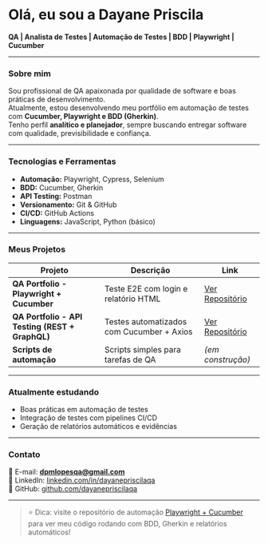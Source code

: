 # Olá, eu sou a Dayane Priscila  
**QA | Analista de Testes | Automação de Testes | BDD | Playwright | Cucumber**

---

### Sobre mim
Sou profissional de QA apaixonada por qualidade de software e boas práticas de desenvolvimento.  
Atualmente, estou desenvolvendo meu portfólio em automação de testes com **Cucumber, Playwright e BDD (Gherkin)**.  
Tenho perfil **analítico e planejador**, sempre buscando entregar software com qualidade, previsibilidade e confiança.

---

### Tecnologias e Ferramentas
- **Automação:** Playwright, Cypress, Selenium  
- **BDD:** Cucumber, Gherkin  
- **API Testing:** Postman  
- **Versionamento:** Git & GitHub  
- **CI/CD:** GitHub Actions  
- **Linguagens:** JavaScript, Python (básico)  

---

### Meus Projetos
| Projeto | Descrição | Link |
|----------|------------|------|
|  **QA Portfolio - Playwright + Cucumber** | Teste E2E com login e relatório HTML | [Ver Repositório](https://github.com/dayanepriscilaqa/qa-portfolio-bdd-playwright-completo) |
|  **QA Portfolio - API Testing (REST + GraphQL)** | Testes automatizados com Cucumber + Axios | [Ver Repositório](https://github.com/dayanepriscilaqa/qa-portfolio-bdd-playwright-api) |
|  **Scripts de automação** | Scripts simples para tarefas de QA | _(em construção)_ |

---

### Atualmente estudando
- Boas práticas em automação de testes
- Integração de testes com pipelines CI/CD
- Geração de relatórios automáticos e evidências

---

### Contato
📧 E-mail: **dpmlopesqa@gmail.com**  
💼 LinkedIn: [linkedin.com/in/dayanepriscilaqa](https://linkedin.com/in/dayanepriscilaqa)  
🐙 GitHub: [github.com/dayanepriscilaqa](https://github.com/dayanepriscilaqa)

---

> ⭐ Dica: visite o repositório de automação [Playwright + Cucumber](https://github.com/dayanepriscilaqa/qa-portfolio-bdd-playwright-completo) para ver meu código rodando com BDD, Gherkin e relatórios automáticos!
